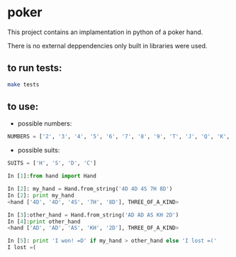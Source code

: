 # poker

This project contains an implamentation in python of a poker hand.

There is no external deppendencies only built in libraries were used.

## to run tests:
```bash
make tests
```

## to use:

- possible numbers:
```python
NUMBERS = ['2', '3', '4', '5', '6', '7', '8', '9', 'T', 'J', 'Q', 'K', 'A']
```

- possible suits:
```python
SUITS = ['H', 'S', 'D', 'C']
```

```python
In [1]:from hand import Hand

In [2]: my_hand = Hand.from_string('4D 4D 4S 7H 8D')
In [2]: print my_hand
<hand ['4D', '4D', '4S', '7H', '8D'], THREE_OF_A_KIND>

In [3]:other_hand = Hand.from_string('AD AD AS KH 2D')
In [4]:print other_hand
<hand ['AD', 'AD', 'AS', 'KH', '2D'], THREE_OF_A_KIND>

In [5]: print 'I won! =D' if my_hand > other_hand else 'I lost =('
I lost =(
```